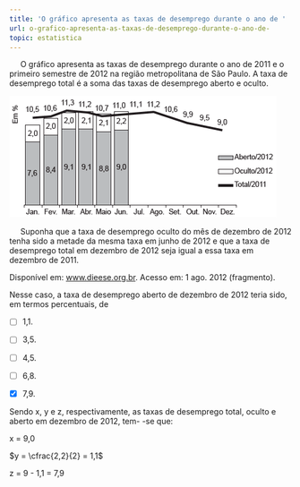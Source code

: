 ```yaml
---
title: 'O gráfico apresenta as taxas de desemprego durante o ano de '
url: o-grafico-apresenta-as-taxas-de-desemprego-durante-o-ano-de-
topic: estatistica
---
```



     O gráfico apresenta as taxas de desemprego durante o ano de 2011 e o primeiro semestre de 2012 na região metropolitana de São Paulo. A taxa de desemprego total é a soma das taxas de desemprego aberto e oculto.

![](f1f1bb5b-57a5-f775-66db-e40bfe5a8365.png)

     Suponha que a taxa de desemprego oculto do mês de dezembro de 2012 tenha sido a metade da mesma taxa em junho de 2012 e que a taxa de desemprego total em dezembro de 2012 seja igual a essa taxa em dezembro de 2011.

Disponível em: www.dieese.org.br. Acesso em: 1 ago. 2012 (fragmento).

Nesse caso, a taxa de desemprego aberto de dezembro de 2012 teria sido, em termos percentuais, de



- [ ] 1,1.
- [ ] 3,5.
- [ ] 4,5.
- [ ] 6,8.
- [x] 7,9.


Sendo x, y e z, respectivamente, as taxas de desemprego total, oculto e aberto em dezembro de 2012, tem- -se que:

x = 9,0

$y = \cfrac{2,2}{2} = 1,1$

z = 9 - 1,1 = 7,9
